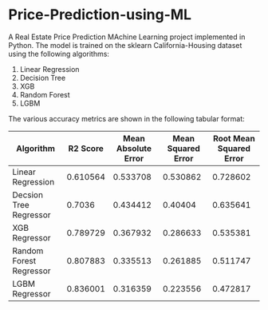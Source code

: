 # Price-Prediction-using-ML
A Real Estate Price Prediction MAchine Learning project implemented in Python. The model is trained on the sklearn California-Housing dataset using the following algorithms: 
1. Linear Regression
2. Decision Tree
3. XGB
4. Random Forest
5. LGBM

The various accuracy metrics are shown in the following tabular format:

| Algorithm               |   R2 Score |   Mean Absolute Error |   Mean Squared Error |   Root Mean Squared Error |
| ----------------------- | ---------- | --------------------- | -------------------- | --------------------------|
| Linear Regression       |   0.610564 |              0.533708 |             0.530862 |                  0.728602 |
| Decsion Tree Regressor  |   0.7036   |              0.434412 |             0.40404  |                  0.635641 |
| XGB Regressor           |   0.789729 |              0.367932 |             0.286633 |                  0.535381 |
| Random Forest Regressor |   0.807883 |              0.335513 |             0.261885 |                  0.511747 |
| LGBM Regressor          |   0.836001 |              0.316359 |             0.223556 |                  0.472817 |

